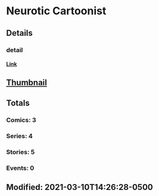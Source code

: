 # Neurotic  Cartoonist 
## Details
### detail
#### [Link](http://marvel.com/comics/creators/13417/neurotic_cartoonist?utm_campaign=apiRef&utm_source=225578a89fc76f3d20fbffda5d17a88d)
## [Thumbnail](http://i.annihil.us/u/prod/marvel/i/mg/b/40/image_not_available.jpg)
## Totals
### Comics: 3
### Series: 4
### Stories: 5
### Events: 0
## Modified: 2021-03-10T14:26:28-0500